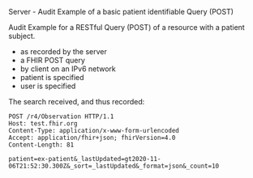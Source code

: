 Server - Audit Example of a basic patient identifiable Query (POST)

Audit Example for a RESTful Query (POST) of a resource with a patient subject.
- as recorded by the server
- a FHIR POST query 
- by client on an IPv6 network
- patient is specified
- user is specified

The search received, and thus recorded:
```
POST /r4/Observation HTTP/1.1
Host: test.fhir.org
Content-Type: application/x-www-form-urlencoded
Accept: application/fhir+json; fhirVersion=4.0
Content-Length: 81

patient=ex-patient&_lastUpdated=gt2020-11-06T21:52:30.300Z&_sort=_lastUpdated&_format=json&_count=10
```


